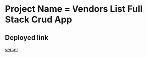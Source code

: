 # Project Name = Vendors List Full Stack Crud App

## Deployed link

[vercel](https://frontend-721c3k3ka-pravin7038.vercel.app/)
